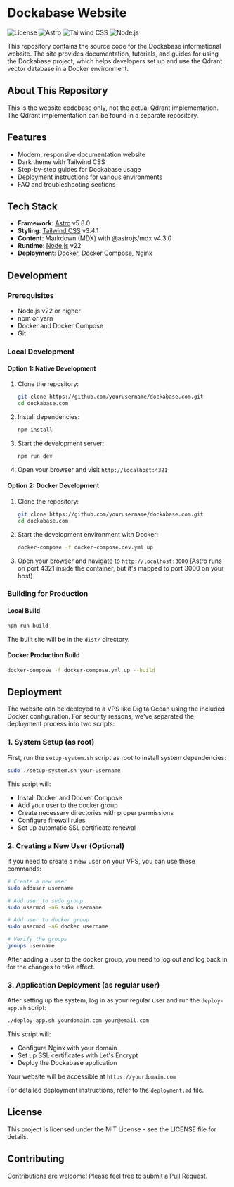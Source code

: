 # Dockabase Website

![License](https://img.shields.io/badge/license-MIT-blue.svg)
![Astro](https://img.shields.io/badge/Astro-5.8.0-orange.svg)
![Tailwind CSS](https://img.shields.io/badge/Tailwind%20CSS-3.4.1-blue.svg)
![Node.js](https://img.shields.io/badge/Node.js-22-orange.svg)

This repository contains the source code for the Dockabase informational website. The site provides documentation, tutorials, and guides for using the Dockabase project, which helps developers set up and use the Qdrant vector database in a Docker environment.

## About This Repository

This is the website codebase only, not the actual Qdrant implementation. The Qdrant implementation can be found in a separate repository.

## Features

- Modern, responsive documentation website
- Dark theme with Tailwind CSS
- Step-by-step guides for Dockabase usage
- Deployment instructions for various environments
- FAQ and troubleshooting sections

## Tech Stack

- **Framework**: [Astro](https://astro.build/) v5.8.0
- **Styling**: [Tailwind CSS](https://tailwindcss.com/) v3.4.1
- **Content**: Markdown (MDX) with @astrojs/mdx v4.3.0
- **Runtime**: [Node.js](https://nodejs.org/) v22
- **Deployment**: Docker, Docker Compose, Nginx

## Development

### Prerequisites

- Node.js v22 or higher
- npm or yarn
- Docker and Docker Compose
- Git

### Local Development

#### Option 1: Native Development

1. Clone the repository:
   ```bash
   git clone https://github.com/yourusername/dockabase.com.git
   cd dockabase.com
   ```

2. Install dependencies:
   ```bash
   npm install
   ```

3. Start the development server:
   ```bash
   npm run dev
   ```

4. Open your browser and visit `http://localhost:4321`

#### Option 2: Docker Development

1. Clone the repository:
   ```bash
   git clone https://github.com/yourusername/dockabase.com.git
   cd dockabase.com
   ```

2. Start the development environment with Docker:
   ```bash
   docker-compose -f docker-compose.dev.yml up
   ```

3. Open your browser and navigate to `http://localhost:3000` (Astro runs on port 4321 inside the container, but it's mapped to port 3000 on your host)

### Building for Production

#### Local Build

```bash
npm run build
```

The built site will be in the `dist/` directory.

#### Docker Production Build

```bash
docker-compose -f docker-compose.yml up --build
```

## Deployment

The website can be deployed to a VPS like DigitalOcean using the included Docker configuration. For security reasons, we've separated the deployment process into two scripts:

### 1. System Setup (as root)

First, run the `setup-system.sh` script as root to install system dependencies:

```bash
sudo ./setup-system.sh your-username
```

This script will:
- Install Docker and Docker Compose
- Add your user to the docker group
- Create necessary directories with proper permissions
- Configure firewall rules
- Set up automatic SSL certificate renewal

### 2. Creating a New User (Optional)

If you need to create a new user on your VPS, you can use these commands:

```bash
# Create a new user
sudo adduser username

# Add user to sudo group
sudo usermod -aG sudo username

# Add user to docker group
sudo usermod -aG docker username

# Verify the groups
groups username
```

After adding a user to the docker group, you need to log out and log back in for the changes to take effect.

### 3. Application Deployment (as regular user)

After setting up the system, log in as your regular user and run the `deploy-app.sh` script:

```bash
./deploy-app.sh yourdomain.com your@email.com
```

This script will:
- Configure Nginx with your domain
- Set up SSL certificates with Let's Encrypt
- Deploy the Dockabase application

Your website will be accessible at `https://yourdomain.com`

For detailed deployment instructions, refer to the `deployment.md` file.

## License

This project is licensed under the MIT License - see the LICENSE file for details.

## Contributing

Contributions are welcome! Please feel free to submit a Pull Request.
